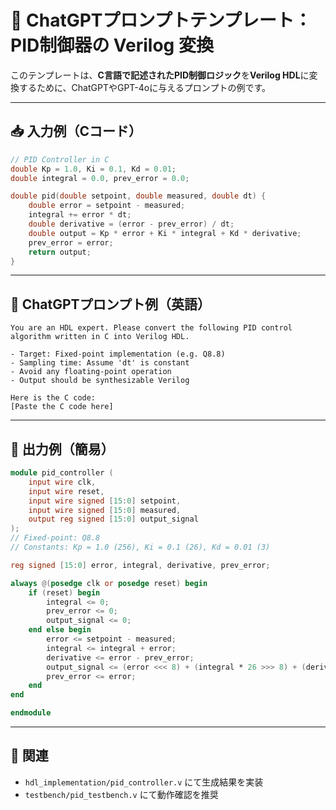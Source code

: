 # 🤖 ChatGPTプロンプトテンプレート：PID制御器の Verilog 変換

このテンプレートは、**C言語で記述されたPID制御ロジック**を**Verilog HDL**に変換するために、ChatGPTやGPT-4oに与えるプロンプトの例です。

---

## 📥 入力例（Cコード）

```c
// PID Controller in C
double Kp = 1.0, Ki = 0.1, Kd = 0.01;
double integral = 0.0, prev_error = 0.0;

double pid(double setpoint, double measured, double dt) {
    double error = setpoint - measured;
    integral += error * dt;
    double derivative = (error - prev_error) / dt;
    double output = Kp * error + Ki * integral + Kd * derivative;
    prev_error = error;
    return output;
}
```

---

## 🤖 ChatGPTプロンプト例（英語）

```
You are an HDL expert. Please convert the following PID control algorithm written in C into Verilog HDL.

- Target: Fixed-point implementation (e.g. Q8.8)
- Sampling time: Assume 'dt' is constant
- Avoid any floating-point operation
- Output should be synthesizable Verilog

Here is the C code:
[Paste the C code here]
```

---

## 📝 出力例（簡易）

```verilog
module pid_controller (
    input wire clk,
    input wire reset,
    input wire signed [15:0] setpoint,
    input wire signed [15:0] measured,
    output reg signed [15:0] output_signal
);
// Fixed-point: Q8.8
// Constants: Kp = 1.0 (256), Ki = 0.1 (26), Kd = 0.01 (3)

reg signed [15:0] error, integral, derivative, prev_error;

always @(posedge clk or posedge reset) begin
    if (reset) begin
        integral <= 0;
        prev_error <= 0;
        output_signal <= 0;
    end else begin
        error <= setpoint - measured;
        integral <= integral + error;
        derivative <= error - prev_error;
        output_signal <= (error <<< 8) + (integral * 26 >>> 8) + (derivative * 3 >>> 8);
        prev_error <= error;
    end
end

endmodule
```

---

## 🔗 関連

- `hdl_implementation/pid_controller.v` にて生成結果を実装
- `testbench/pid_testbench.v` にて動作確認を推奨
